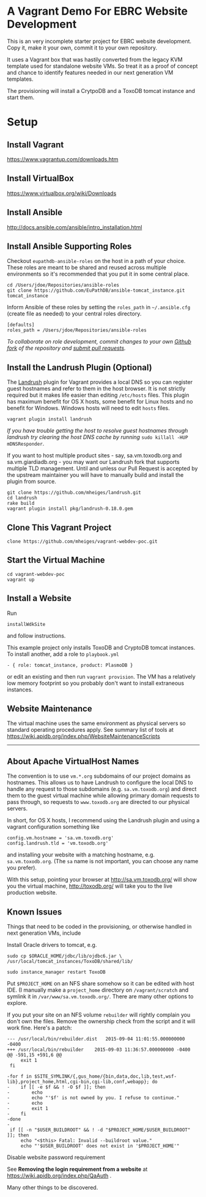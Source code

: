 A Vagrant Demo For EBRC Website Development
===========================================

This is an very incomplete starter project for EBRC website development. Copy it, make it your own, commit it to your own repository.

It uses a Vagrant box that was hastily converted from the legacy KVM template used for standalone website VMs. So treat it as a proof of concept and chance to identify features needed in our next generation VM templates.

The provisioning will install a CrytpoDB and a ToxoDB tomcat instance and start them.


Setup
=====

Install Vagrant
---------------

https://www.vagrantup.com/downloads.htm

Install VirtualBox
------------------

https://www.virtualbox.org/wiki/Downloads

Install Ansible
---------------

http://docs.ansible.com/ansible/intro_installation.html

Install Ansible Supporting Roles
--------------------------------

Checkout `eupathdb-ansible-roles` on the host in a path of your choice. These roles are meant to be shared and reused across multiple environments so it's recommended that you put it in some central place.

    cd /Users/jdoe/Repositories/ansible-roles
    git clone https://github.com/EuPathDB/ansible-tomcat_instance.git tomcat_instance

Inform Ansible of these roles by setting the `roles_path` in `~/.ansible.cfg` (create file as needed) to your central roles directory.

    [defaults] 
    roles_path = /Users/jdoe/Repositories/ansible-roles

_To collaborate on role development, commit changes to your own [Github fork](https://help.github.com/articles/fork-a-repo/) of the repository and [submit pull requests](https://help.github.com/articles/using-pull-requests/)._

Install the Landrush Plugin (Optional)
--------------------------------------

The [Landrush](https://github.com/phinze/landrush) plugin for Vagrant provides a local DNS so you can register guest hostnames and refer to them in the host browser. It is not strictly required but it makes life easier than editing `/etc/hosts` files. This plugin has maximum benefit for OS X hosts, some benefit for Linux hosts and no benefit for Windows. Windows hosts will need to edit `hosts` files.

    vagrant plugin install landrush

_If you have trouble getting the host to resolve guest hostnames through landrush try clearing the host DNS cache by running_ `sudo killall -HUP mDNSResponder`.

If you want to host multiple product sites - say, sa.vm.toxodb.org and sa.vm.giardiadb.org - you may want our Landrush fork that supports multiple TLD management. Until and unless our Pull Request is accepted by the upstream maintainer you will have to manually build and install the plugin from source.

    git clone https://github.com/mheiges/landrush.git
    cd landrush
    rake build
    vagrant plugin install pkg/landrush-0.18.0.gem

Clone This Vagrant Project
--------------------------

    clone https://github.com/mheiges/vagrant-webdev-poc.git

Start the Virtual Machine
-------------------------

    cd vagrant-webdev-poc
    vagrant up


Install a Website
-----------------

Run

    installWdkSite

and follow instructions.

This example project only installs ToxoDB and CryptoDB tomcat instances. To install another, add a role to `playbook.yml`

    - { role: tomcat_instance, product: PlasmoDB }

or edit an existing and then run `vagrant provision`. The VM has a relatively low memory footprint so you probably don't want to install extraneous instances.

Website Maintenance
-------------------

The virtual machine uses the same environment as physical servers so standard operating procedures apply. See summary list of tools at https://wiki.apidb.org/index.php/WebsiteMaintenanceScripts

----

About Apache VirtualHost Names
------------------------------

The convention is to use `vm.*.org` subdomains of our project domains as hostnames. This allows us to have Landrush to configure the local DNS to handle any request to those subdomains (e.g. `sa.vm.toxodb.org`) and direct them to the guest virtual machine while allowing primary domain requests to pass through, so requests to `www.toxodb.org` are directed to our physical servers.

In short, for OS X hosts, I recommend using the Landrush plugin and using a vagrant configuration something like

    config.vm.hostname = 'sa.vm.toxodb.org'
    config.landrush.tld = 'vm.toxodb.org'

and installing your website with a matching hostname, e.g. `sa.vm.toxodb.org`. (The `sa` name is not important, you can choose any name you prefer).

With this setup, pointing your browser at http://sa.vm.toxodb.org/ will show you the virtual machine, http://toxodb.org/ will take you to the live production website.


Known Issues
------------

Things that need to be coded in the provisioning, or otherwise handled in next generation VMs, include

Install Oracle drivers to tomcat, e.g.

    sudo cp $ORACLE_HOME/jdbc/lib/ojdbc6.jar \
    /usr/local/tomcat_instances/ToxoDB/shared/lib/
    
    sudo instance_manager restart ToxoDB

Put `$PROJECT_HOME` on an NFS share somehow so it can be edited with host IDE. (I manually make a `project_home` directory on `/vagrant/scratch` and symlink it in `/var/www/sa.vm.toxodb.org/`. There are many other options to explore.


If you put your site on an NFS volume `rebuilder` will rightly complain you don't own the files. Remove the ownership check from the script and it will work fine. Here's a patch:

    --- /usr/local/bin/rebuilder.dist	2015-09-04 11:01:55.000000000 -0400
    +++ /usr/local/bin/rebuilder	2015-09-03 11:36:57.000000000 -0400
    @@ -591,15 +591,6 @@
         exit 1
     fi
 
    -for f in $SITE_SYMLINK/{,gus_home/{bin,data,doc,lib,test,wsf-lib},project_home,html,cgi-bin,cgi-lib,conf,webapp}; do 
    -    if [[ -e $f && ! -O $f ]]; then
    -        echo
    -        echo "'$f' is not owned by you. I refuse to continue."
    -        echo
    -        exit 1
    -    fi
    -done
    -
     if [[ -n "$USER_BUILDROOT" && ! -d "$PROJECT_HOME/$USER_BUILDROOT" ]]; then
         echo "<$this> Fatal: Invalid --buildroot value."
         echo "'$USER_BUILDROOT' does not exist in '$PROJECT_HOME'"

Disable website password requirement

See __Removing the login requirement from a website__ at https://wiki.apidb.org/index.php/QaAuth .

Many other things to be discovered.
